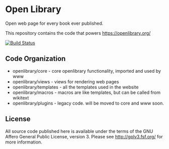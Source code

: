 # Open Library

Open web page for every book ever published.

This repository contains the code that powers https://openlibrary.org/

[![Build Status](https://travis-ci.org/internetarchive/openlibrary.svg?branch=master)](https://travis-ci.org/internetarchive/openlibrary)

## Code Organization

* openlibrary/core - core openlibrary functionality, imported and used by www
* openlibrary/views - views for rendering web pages 
* openlibrary/templates - all the templates used in the website
* openlibrary/macros - macros are like templates, but can be called from wikitext
* openlibrary/plugins - legacy code. will be moved to core and www soon.

## License

All source code published here is available under the terms of the GNU Affero General Public License, version 3. Please see http://gplv3.fsf.org/ for more information.

